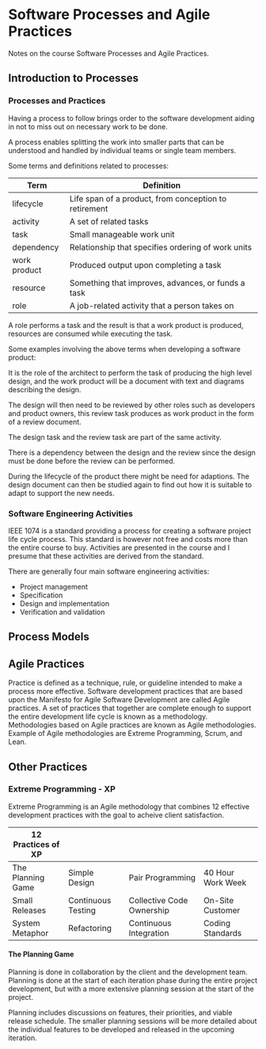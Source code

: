 # Software Processes and Agile Practices

Notes on the course Software Processes and Agile Practices.

## Introduction to Processes

### Processes and Practices

Having a process to follow brings order to the software development aiding in not to miss out on necessary work to be done.

A process enables splitting the work into smaller parts that can be understood and handled by individual teams or single team members.

Some terms and definitions related to processes:

| Term         | Definition                                            |
| ---          | ---                                                   |
| lifecycle    | Life span of a product, from conception to retirement |
| activity     | A set of related tasks                                |
| task         | Small manageable work unit                            |
| dependency   | Relationship that specifies ordering of work units    |
| work product | Produced output upon completing a task                |
| resource     | Something that improves, advances, or funds a task    |
| role         | A job-related activity that a person takes on         |

A role performs a task and the result is that a work product is produced, resources are consumed while executing the task.

Some examples involving the above terms when developing a software product:

It is the role of the architect to perform the task of producing the high level design, and the work product will be a document with text and diagrams describing the design.

The design will then need to be reviewed by other roles such as developers and product owners, this review task produces as work product in the form of a review document.

The design task and the review task are part of the same activity.

There is a dependency between the design and the review since the design must be done before the review can be performed.

During the lifecycle of the product there might be need for adaptions. The design document can then be studied again to find out how it is suitable to adapt to support the new needs.

### Software Engineering Activities

IEEE 1074 is a standard providing a process for creating a software project life cycle process. This standard is however not free and costs more than the entire course to buy. Activities are presented in the course and I presume that these activities are derived from the standard.

There are generally four main software engineering activities:

- Project management
- Specification
- Design and implementation
- Verification and validation

## Process Models

## Agile Practices

Practice is defined as a technique, rule, or guideline intended to make a process more effective. Software development practices that are based upon the Manifesto for Agile Software Development are called Agile practices. A set of practices that together are complete enough to support the entire development life cycle is known as a methodology. Methodologies based on Agile practices are known as Agile methodologies. Example of Agile methodologies are Extreme Programming, Scrum, and Lean.

## Other Practices

### Extreme Programming - XP

Extreme Programming is an Agile methodology that combines 12 effective development practices with the goal to acheive client satisfaction.

|12 Practices of XP | | | |
|---|---|---|---|
|The Planning Game|Simple Design|Pair Programming|40 Hour Work Week|
|Small Releases|Continuous Testing|Collective Code Ownership|On-Site Customer|
|System Metaphor|Refactoring|Continuous Integration|Coding Standards|

#### The Planning Game

Planning is done in collaboration by the client and the development team. Planning is done at the start of each iteration phase during the entire project development, but with a more extensive planning session at the start of the project.

Planning includes discussions on features, their priorities, and viable release schedule. The smaller planning sessions will be more detailed about the individual features to be developed and released in the upcoming iteration.
